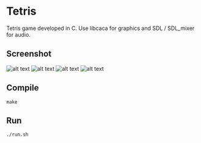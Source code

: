 # Tetris

Tetris game developed in C. Use libcaca for graphics and SDL / SDL_mixer for audio.

## Screenshot

![alt text](https://raw.githubusercontent.com/qlem/Tetris/master/screenshots/start.png)
![alt text](https://raw.githubusercontent.com/qlem/Tetris/master/screenshots/game.png)
![alt text](https://raw.githubusercontent.com/qlem/Tetris/master/screenshots/menu.png)
![alt text](https://raw.githubusercontent.com/qlem/Tetris/master/screenshots/over.png)

## Compile

```
make
```

## Run

```
./run.sh
```
